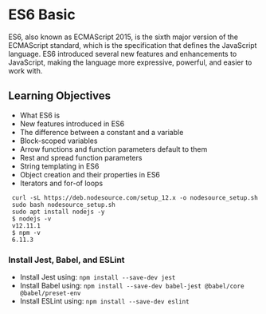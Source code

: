 # ES6 Basic


ES6, also known as ECMAScript 2015, is the sixth major version of the ECMAScript standard, which is the specification that defines the JavaScript language. ES6 introduced several new features and enhancements to JavaScript, making the language more expressive, powerful, and easier to work with.

## Learning Objectives


* What ES6 is
* New features introduced in ES6
* The difference between a constant and a variable
* Block-scoped variables
* Arrow functions and function parameters default to them
* Rest and spread function parameters
* String templating in ES6
* Object creation and their properties in ES6
* Iterators and for-of loops

```
 curl -sL https://deb.nodesource.com/setup_12.x -o nodesource_setup.sh
 sudo bash nodesource_setup.sh
 sudo apt install nodejs -y
 $ nodejs -v
 v12.11.1
 $ npm -v
 6.11.3

```

### Install Jest, Babel, and ESLint


* Install Jest using: `npm install --save-dev jest`
* Install Babel using: `npm install --save-dev babel-jest @babel/core @babel/preset-env`
* Install ESLint using: `npm install --save-dev eslint`

